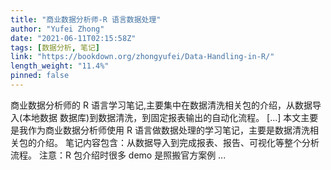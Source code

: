 ```yaml
---
title: "商业数据分析师-R 语言数据处理"
author: "Yufei Zhong"
date: "2021-06-11T02:15:58Z"
tags: [数据分析, 笔记]
link: "https://bookdown.org/zhongyufei/Data-Handling-in-R/"
length_weight: "11.4%"
pinned: false
---
```


商业数据分析师的 R 语言学习笔记,主要集中在数据清洗相关包的介绍，从数据导入(本地数据 数据库)到数据清洗，到固定报表输出的自动化流程。 [...] 本文主要是我作为商业数据分析师使用 R 语言做数据处理的学习笔记，主要是数据清洗相关包的介绍。 笔记内容包含：从数据导入到完成报表、报告、可视化等整个分析流程。 注意：R 包介绍时很多 demo 是照搬官方案例 ...
